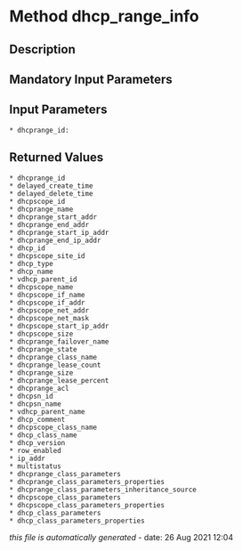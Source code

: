 # Method dhcp_range_info

## Description
	

## Mandatory Input Parameters

## Input Parameters
	* dhcprange_id:

## Returned Values
	* dhcprange_id
	* delayed_create_time
	* delayed_delete_time
	* dhcpscope_id
	* dhcprange_name
	* dhcprange_start_addr
	* dhcprange_end_addr
	* dhcprange_start_ip_addr
	* dhcprange_end_ip_addr
	* dhcp_id
	* dhcpscope_site_id
	* dhcp_type
	* dhcp_name
	* vdhcp_parent_id
	* dhcpscope_name
	* dhcpscope_if_name
	* dhcpscope_if_addr
	* dhcpscope_net_addr
	* dhcpscope_net_mask
	* dhcpscope_start_ip_addr
	* dhcpscope_size
	* dhcprange_failover_name
	* dhcprange_state
	* dhcprange_class_name
	* dhcprange_lease_count
	* dhcprange_size
	* dhcprange_lease_percent
	* dhcprange_acl
	* dhcpsn_id
	* dhcpsn_name
	* vdhcp_parent_name
	* dhcp_comment
	* dhcpscope_class_name
	* dhcp_class_name
	* dhcp_version
	* row_enabled
	* ip_addr
	* multistatus
	* dhcprange_class_parameters
	* dhcprange_class_parameters_properties
	* dhcprange_class_parameters_inheritance_source
	* dhcpscope_class_parameters
	* dhcpscope_class_parameters_properties
	* dhcp_class_parameters
	* dhcp_class_parameters_properties


*this file is automatically generated* - date: 26 Aug 2021 12:04
